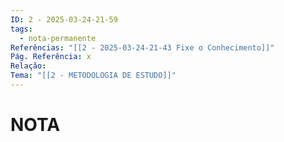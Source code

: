 ```yaml
---
ID: 2 - 2025-03-24-21-59
tags:
  - nota-permanente
Referências: "[[2 - 2025-03-24-21-43 Fixe o Conhecimento]]"
Pág. Referência: x
Relação: 
Tema: "[[2 - METODOLOGIA DE ESTUDO]]"
---
```

# NOTA 
